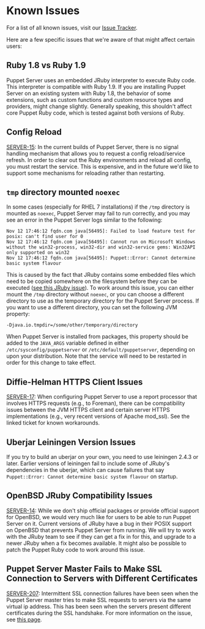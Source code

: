 # Known Issues

For a list of all known issues, visit our [Issue Tracker](https://tickets.puppetlabs.com/browse/SERVER).

Here are a few specific issues that we're aware of that might affect certain users:

## Ruby 1.8 vs Ruby 1.9

Puppet Server uses an embedded JRuby interpreter to execute Ruby code. This
interpreter is compatible with Ruby 1.9. If you are installing
Puppet Server on an existing system with Ruby 1.8, the behavior of some extensions, such as custom functions and custom resource types and providers, might change slightly. Generally speaking, this shouldn't affect core Puppet Ruby code, which is tested against both versions of Ruby. 

## Config Reload

[SERVER-15](https://tickets.puppetlabs.com/browse/SERVER-15): In the current
builds of Puppet Server, there is no signal handling mechanism
that allows you to request a config reload/service refresh. In order to
clear out the Ruby environments and reload all config, you must restart the
service. This is expensive, and in the future we'd like to support some mechanisms
for reloading rather than restarting.

## `tmp` directory mounted `noexec`

In some cases (especially for RHEL 7 installations) if the `/tmp` directory is 
mounted as `noexec`, Puppet Server may fail to run correctly, and you may see an 
error in the Puppet Server logs similar to the following:

```
Nov 12 17:46:12 fqdn.com java[56495]: Failed to load feature test for posix: can't find user for 0
Nov 12 17:46:12 fqdn.com java[56495]: Cannot run on Microsoft Windows without the win32-process, win32-dir and win32-service gems: Win32API only supported on win32
Nov 12 17:46:12 fqdn.com java[56495]: Puppet::Error: Cannot determine basic system flavour
```
This is caused by the fact that JRuby contains some embedded files which need to be
copied somewhere on the filesystem before they can be executed
([see this JRuby issue](https://github.com/jruby/jruby/issues/2186)).  To work 
around this  issue, you can either mount the `/tmp` directory without 
`noexec`, or you can choose a different directory to use as the temporary 
directory for the Puppet Server process. If you want to use a different directory,
you can set the following JVM property:

```
-Djava.io.tmpdir=/some/other/temporary/directory
```

When Puppet Server is installed from packages, this property should be added
to the `JAVA_ARGS` variable defined in either `/etc/sysconfig/puppetserver`
or `/etc/default/puppetserver`, depending on upon your distribution.  Note that 
the service will need to be restarted in order for this change to take effect.


## Diffie-Helman HTTPS Client Issues

[SERVER-17](https://tickets.puppetlabs.com/browse/SERVER-17): When configuring
Puppet Server to use a report processor that involves HTTPS requests (e.g., to
Foreman), there can be compatibility issues between the JVM HTTPS client and
certain server HTTPS implementations (e.g., very recent versions of Apache mod_ssl).
See the linked ticket for known workarounds.

## Uberjar Leiningen Version Issues

If you try to build an uberjar on your own, you need to use leiningen 2.4.3
or later. Earlier versions of leiningen fail to include some of JRuby's
dependencies in the uberjar, which can cause failures that say
`Puppet::Error: Cannot determine basic system flavour` on startup.

## OpenBSD JRuby Compatibility Issues

[SERVER-14](https://tickets.puppetlabs.com/browse/SERVER-14): While we don't ship
official packages or provide official support for OpenBSD, we would very much
like for users to be able to run Puppet Server on it. Current versions of JRuby
have a bug in their POSIX support on OpenBSD that prevents Puppet Server from
running. We will try to work with the JRuby team to see if they can get a fix
in for this, and upgrade to a newer JRuby when a fix becomes available. It might
also be possible to patch the Puppet Ruby code to work around this issue.

## Puppet Server Master Fails to Make SSL Connection to Servers with Different Certificates

[SERVER-207](https://tickets.puppetlabs.com/browse/SERVER-207): Intermittent
SSL connection failures have been seen when the Puppet Server master tries to
make SSL requests to servers via the same virtual ip address.  This has been
seen when the servers present different certificates during the SSL handshake.
For more information on the issue, see
[this page](./ssl_server_certificate_change_and_virtual_ips.markdown).